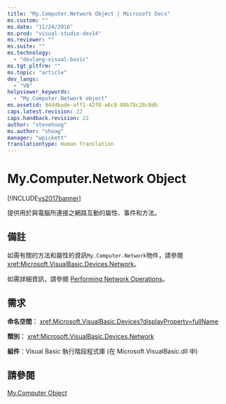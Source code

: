 ```yaml
---
title: "My.Computer.Network Object | Microsoft Docs"
ms.custom: ""
ms.date: "11/24/2016"
ms.prod: "visual-studio-dev14"
ms.reviewer: ""
ms.suite: ""
ms.technology: 
  - "devlang-visual-basic"
ms.tgt_pltfrm: ""
ms.topic: "article"
dev_langs: 
  - "VB"
helpviewer_keywords: 
  - "My.Computer.Network object"
ms.assetid: 94ddbade-aff1-42f8-a6c8-88b78c28c0db
caps.latest.revision: 22
caps.handback.revision: 22
author: "stevehoag"
ms.author: "shoag"
manager: "wpickett"
translationtype: Human Translation
---
```

# My.Computer.Network Object
[!INCLUDE[vs2017banner](../../../csharp/includes/vs2017banner.md)]

提供用於與電腦所連接之網路互動的屬性、事件和方法。  
  
## 備註  
 如需有關的方法和屬性的資訊`My.Computer.Network`物件，請參閱<xref:Microsoft.VisualBasic.Devices.Network>。  
  
 如需詳細資訊，請參閱 [Performing Network Operations](../../../visual-basic/developing-apps/programming/computer-resources/performing-network-operations.md)。  
  
## 需求  
 **命名空間︰** <xref:Microsoft.VisualBasic.Devices?displayProperty=fullName>  
  
 **類別︰** <xref:Microsoft.VisualBasic.Devices.Network>  
  
 **組件**：Visual Basic 執行階段程式庫 \(在 Microsoft.VisualBasic.dll 中\)  
  
## 請參閱  
 [My.Computer Object](../../../visual-basic/language-reference/objects/my-computer-object.md)